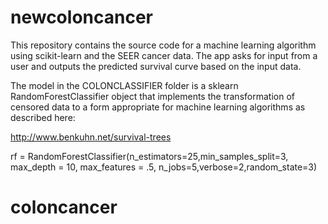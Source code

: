 newcoloncancer
======

This repository contains the source code for a machine learning 
algorithm using scikit-learn and the SEER cancer data. 
The app asks for input from a user and outputs the predicted survival curve based on the input data.

The model in the COLONCLASSIFIER folder is a sklearn
 RandomForestClassifier object that implements the transformation of censored
 data to a form appropriate for machine learning algorithms as described here:

http://www.benkuhn.net/survival-trees

rf = RandomForestClassifier(n_estimators=25,min_samples_split=3,
                             max_depth = 10,
                            max_features = .5,
                             n_jobs=5,verbose=2,random_state=3)



# coloncancer
